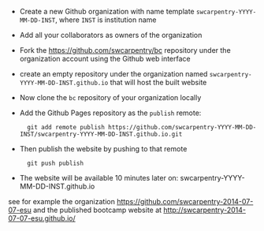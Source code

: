 * Create a new Github organization with name template `swcarpentry-YYYY-MM-DD-INST`, where `INST` is institution name
* Add all your collaborators as owners of the organization
* Fork the https://github.com/swcarpentry/bc repository under the organization account using the Github web interface
* create an empty repository under the organization named `swcarpentry-YYYY-MM-DD-INST.github.io` that will host the built website
* Now clone the `bc` repository of your organization locally
* Add the Github Pages repository as the `publish` remote:

        git add remote publish https://github.com/swcarpentry-YYYY-MM-DD-INST/swcarpentry-YYYY-MM-DD-INST.github.io.git
    
* Then publish the website by pushing to that remote

        git push publish
    
* The website will be available 10 minutes later on: swcarpentry-YYYY-MM-DD-INST.github.io 

see for example the organization https://github.com/swcarpentry-2014-07-07-esu and the published bootcamp website at http://swcarpentry-2014-07-07-esu.github.io/
